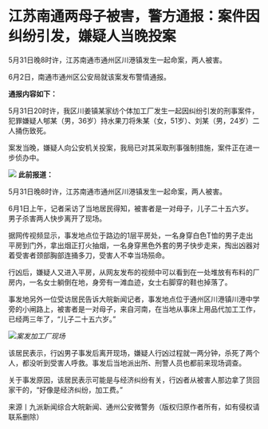 

# 江苏南通两母子被害，警方通报：案件因纠纷引发，嫌疑人当晚投案

5月31日晚8时许，江苏南通市通州区川港镇发生一起命案，两人被害。

6月2日，南通市通州区公安局就该案发布警情通报。

**通报内容如下：**

5月31日20时许，我区川姜镇某家纺个体加工厂发生一起因纠纷引发的刑事案件，犯罪嫌疑人郇某（男，36岁）持水果刀将朱某（女，51岁）、刘某（男，24岁）二人捅伤致死。

案发当晚，嫌疑人向公安机关投案，我局已对其采取刑事强制措施，案件正在进一步侦办中。

![](https://inews.gtimg.com/om_bt/Oq3PWKLQDeyp_mU6uNu-RZwyPCZh811xv-XNJ46YHp1AoAA/1000)
**此前报道：**

5月31日晚8时许，江苏南通市通州区川港镇发生一起命案，两人被害。

6月1日上午，记者采访了当地居民得知，被害者是一对母子，儿子二十五六岁。男子杀害两人快步离开了现场。

据网传视频显示，事发地点位于路边的1层平房处，一名身穿白色T恤的男子走出平房到门外，拿出烟正打火抽烟，一名身穿黑色外套的男子快步走来，掏出凶器对着受害者颈部胸部连捅多刀，受害人不幸当场殒命。

行凶后，嫌疑人又进入平房，从网友发布的视频中可以看到在一处堆放有布料的厂房内，一名女士躺倒在地，身旁有一滩血迹，女士右脚穿的鞋也掉落了。

事发地另外一位受访居民告诉大皖新闻记者，事发地点位于通州区川港镇川港中学旁的小闸路上，被害者是一对母子，来自河南，在当地从事床上用品代加工工作，已经两三年了，“儿子二十五六岁。”

![](https://inews.gtimg.com/om_bt/OHRKQmg8Yvp96YqY3SJYNg1Vag8j6CZ1W1kn5Y8DYMen4AA/1000)_案发加工厂现场_

该居民表示，行凶男子事发后离开现场，嫌疑人行凶过程就一两分钟，杀死了两个人，都没听到受害人呼救。事发后当地派出所、刑警人员也都前来现场调查。

关于事发原因，该居民表示可能是与经济纠纷有关，行凶者从被害人那边拿了货回家干的，“好像是经济纠纷，加工费。”

来源丨九派新闻综合大皖新闻、通州公安微警务（版权归原作者所有，如有侵权请联系删除）

